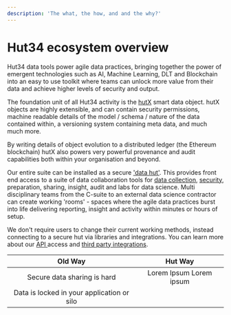 ```yaml
---
description: 'The what, the how, and and the why?'
---
```


# Hut34 ecosystem overview

Hut34 data tools power agile data practices, bringing together the power of emergent technologies such as AI, Machine Learning, DLT and Blockchain into an easy to use toolkit where teams can unlock more value from their data and achieve higher levels of security and output.

The foundation unit of all Hut34 activity is the [hutX](https://app.gitbook.com/@hut34/s/wiki/~/drafts/-Lv9WYxnZ6fEzO-e8yvl/knowledgebase/hutx) smart data object. hutX objects are highly extensible, and can contain security permissions, machine readable details of the model / schema / nature of the data contained within, a versioning system containing meta data, and much much more. 

By writing details of object evolution to a distributed ledger \(the Ethereum blockchain\) hutX also powers very powerful provenance and audit capabilities both within your organisation and beyond.

Our entire suite can be installed as a secure ['data hut'](products/datahuts/). This provides front end access to a suite of data collaboration tools for [data collection](https://app.gitbook.com/@hut34/s/wiki/~/drafts/-Lv9WYxnZ6fEzO-e8yvl/products/stationy), [security](https://app.gitbook.com/@hut34/s/wiki/~/drafts/-Lv9WYxnZ6fEzO-e8yvl/products/colossus), preparation, sharing, insight, audit and labs for data science. Multi disciplinary teams from the C-suite to an external data science contractor can create working 'rooms' - spaces where the agile data practices burst into life delivering reporting, insight and activity within minutes or hours of setup.

We don't require users to change their current working methods, instead connecting to a secure hut via libraries and integrations. You can learn more about our [API ](https://docs.hut34.io/wiki/api-documentation/hutx-api)access and [third party integrations](https://app.gitbook.com/@hut34/s/wiki/~/drafts/-Lv9WYxnZ6fEzO-e8yvl/products/datahuts/integrations).





| Old Way | Hut Way |
| :---: | :---: |
| Secure data sharing is hard | Lorem Ipsum Lorem ipsum |
| Data is locked in your application or silo |  |







